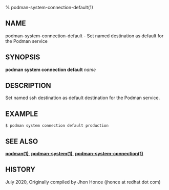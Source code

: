 % podman-system-connection-default(1)

## NAME
podman\-system\-connection\-default - Set named destination as default for the Podman service

## SYNOPSIS
**podman system connection default** *name*

## DESCRIPTION
Set named ssh destination as default destination for the Podman service.

## EXAMPLE
```
$ podman system connection default production
```
## SEE ALSO
**[podman(1)](podman.1.md)**, **[podman-system(1)](podman-system.1.md)**, **[podman-system-connection(1)](podman-system-connection.1.md)**

## HISTORY
July 2020, Originally compiled by Jhon Honce (jhonce at redhat dot com)
